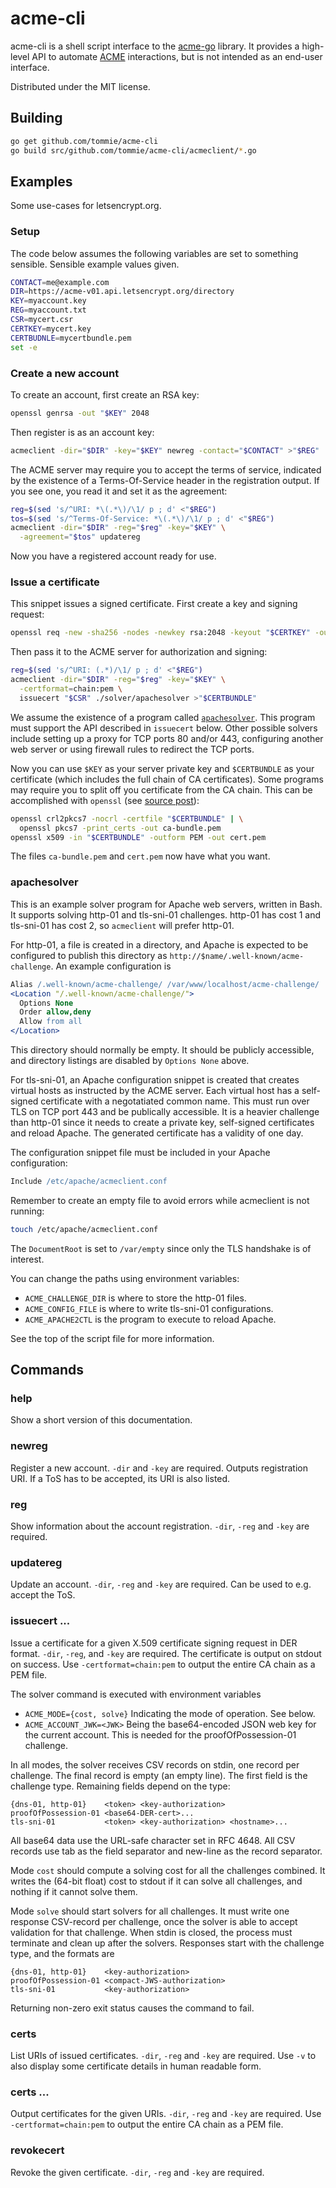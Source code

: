 acme-cli
========

acme-cli is a shell script interface to the
[acme-go](https://github.com/tommie/acme-go) library. It provides a
high-level API to automate
[ACME](https://tools.ietf.org/html/draft-ietf-acme-acme-01)
interactions, but is not intended as an end-user interface.

Distributed under the MIT license.

Building
--------

```sh
go get github.com/tommie/acme-cli
go build src/github.com/tommie/acme-cli/acmeclient/*.go
```

Examples
--------
Some use-cases for letsencrypt.org.

### Setup

The code below assumes the following variables are set to something
sensible. Sensible example values given.

```sh
CONTACT=me@example.com
DIR=https://acme-v01.api.letsencrypt.org/directory
KEY=myaccount.key
REG=myaccount.txt
CSR=mycert.csr
CERTKEY=mycert.key
CERTBUDNLE=mycertbundle.pem
set -e
```

### Create a new account

To create an account, first create an RSA key:

```sh
openssl genrsa -out "$KEY" 2048
```

Then register is as an account key:

```sh
acmeclient -dir="$DIR" -key="$KEY" newreg -contact="$CONTACT" >"$REG"
```

The ACME server may require you to accept the terms of service,
indicated by the existence of a Terms-Of-Service header in the
registration output. If you see one, you read it and set it as the agreement:

```sh
reg=$(sed 's/^URI: *\(.*\)/\1/ p ; d' <"$REG")
tos=$(sed 's/^Terms-Of-Service: *\(.*\)/\1/ p ; d' <"$REG")
acmeclient -dir="$DIR" -reg="$reg" -key="$KEY" \
  -agreement="$tos" updatereg
```

Now you have a registered account ready for use.

### Issue a certificate

This snippet issues a signed certificate. First create a key and signing request:

```sh
openssl req -new -sha256 -nodes -newkey rsa:2048 -keyout "$CERTKEY" -outform DER -out "$CSR"
```

Then pass it to the ACME server for authorization and signing:

```sh
reg=$(sed 's/^URI: (.*)/\1/ p ; d' <"$REG")
acmeclient -dir="$DIR" -reg="$reg" -key="$KEY" \
  -certformat=chain:pem \
  issuecert "$CSR" ./solver/apachesolver >"$CERTBUNDLE"
```

We assume the existence of a program called
[`apachesolver`](solver/apachesolver). This program must support the API
described in `issuecert` below. Other possible solvers include
setting up a proxy for TCP ports 80 and/or 443, configuring another
web server or using firewall rules to redirect the TCP ports.

Now you can use `$KEY` as your server private key and `$CERTBUNDLE` as
your certificate (which includes the full chain of CA
certificates). Some programs may require you to split off you
certificate from the CA chain. This can be accomplished with `openssl`
(see [source
post](http://openssl.6102.n7.nabble.com/Convert-pem-to-crt-and-key-files-td47681.html#a47697)):

```sh
openssl crl2pkcs7 -nocrl -certfile "$CERTBUNDLE" | \
  openssl pkcs7 -print_certs -out ca-bundle.pem
openssl x509 -in "$CERTBUNDLE" -outform PEM -out cert.pem
```

The files `ca-bundle.pem` and `cert.pem` now have what you want.

### apachesolver

This is an example solver program for Apache web servers, written in
Bash. It supports solving http-01 and tls-sni-01 challenges. http-01
has cost 1 and tls-sni-01 has cost 2, so `acmeclient` will prefer http-01.

For http-01, a file is created in a directory, and Apache is expected
to be configured to publish this directory as
`http://$name/.well-known/acme-challenge`. An example configuration is

```apache
Alias /.well-known/acme-challenge/ /var/www/localhost/acme-challenge/
<Location "/.well-known/acme-challenge/">
  Options None
  Order allow,deny
  Allow from all
</Location>
```

This directory should normally be empty. It should be publicly
accessible, and directory listings are disabled by `Options None`
above.

For tls-sni-01, an Apache configuration snippet is created that
creates virtual hosts as instructed by the ACME server. Each virtual
host has a self-signed certificate with a negotatiated common
name. This must run over TLS on TCP port 443 and be publically
accessible. It is a heavier challenge than http-01 since it needs to
create a private key, self-signed certificates and reload Apache. The
generated certificate has a validity of one day.

The configuration snippet file must be included in your Apache
configuration:

```apache
Include /etc/apache/acmeclient.conf
```

Remember to create an empty file to avoid errors while acmeclient is not
running:

```sh
touch /etc/apache/acmeclient.conf
```

The `DocumentRoot` is set to `/var/empty` since only the TLS handshake
is of interest.

You can change the paths using environment variables:

* `ACME_CHALLENGE_DIR` is where to store the http-01 files.
* `ACME_CONFIG_FILE` is where to write tls-sni-01 configurations.
* `ACME_APACHE2CTL` is the program to execute to reload Apache.

See the top of the script file for more information.

Commands
--------

### help

Show a short version of this documentation.

### newreg

Register a new account. `-dir` and `-key` are required. Outputs
registration URI. If a ToS has to be accepted, its URI is also
listed.

### reg

Show information about the account registration. `-dir`, `-reg` and
`-key` are required.

### updatereg

Update an account. `-dir`, `-reg` and `-key` are required. Can be used
to e.g.  accept the ToS.

### issuecert <csr-path> <solver-command>...

Issue a certificate for a given X.509 certificate signing request in
DER format. `-dir`, `-reg`, and `-key` are required. The certificate
is output on stdout on success. Use `-certformat=chain:pem` to output
the entire CA chain as a PEM file.

The solver command is executed with environment variables

* `ACME_MODE={cost, solve}`
  Indicating the mode of operation. See below.
* `ACME_ACCOUNT_JWK=<JWK>`
  Being the base64-encoded JSON web key for the current
  account. This is needed for the proofOfPossession-01 challenge.

In all modes, the solver receives CSV records on stdin, one record per
challenge. The final record is empty (an empty line). The first field
is the challenge type. Remaining fields depend on the type:

```
{dns-01, http-01}    <token> <key-authorization>
proofOfPossession-01 <base64-DER-cert>...
tls-sni-01           <token> <key-authorization> <hostname>...
```

All base64 data use the URL-safe character set in RFC 4648. All CSV
records use tab as the field separator and new-line as the record
separator.

Mode `cost` should compute a solving cost for all the challenges
combined. It writes the (64-bit float) cost to stdout if it can solve
all challenges, and nothing if it cannot solve them.

Mode `solve` should start solvers for all challenges. It must write
one response CSV-record per challenge, once the solver is able to
accept validation for that challenge. When stdin is closed, the
process must terminate and clean up after the solvers. Responses start
with the challenge type, and the formats are

```
{dns-01, http-01}    <key-authorization>
proofOfPossession-01 <compact-JWS-authorization>
tls-sni-01           <key-authorization>
```

Returning non-zero exit status causes the command to fail.

### certs

List URIs of issued certificates. `-dir`, `-reg` and `-key` are
required. Use `-v` to also display some certificate details in human
readable form.

### certs <uri>...

Output certificates for the given URIs. `-dir`, `-reg` and `-key` are
required. Use `-certformat=chain:pem` to output the entire CA chain as
a PEM file.

### revokecert <uri>

Revoke the given certificate. `-dir`, `-reg` and `-key` are required.
